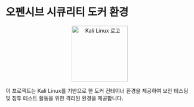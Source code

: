 # 오펜시브 시큐리티 도커 환경

<div align="center">
    <img src="https://www.kali.org/images/kali-dragon-icon.svg" alt="Kali Linux 로고" width="150" />
</div>

이 프로젝트는 Kali Linux를 기반으로 한 도커 컨테이너 환경을 제공하여 보안 테스팅 및 침투 테스트 활동을 위한 격리된 환경을 제공합니다.

